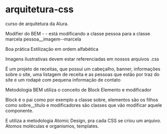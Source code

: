 # arquitetura-css

curso de arquitetura da Alura.

Modifier do BEM - - está modificando a classe pessoa para a classe marcela pessoa\_\_imagem--marcela

Boa prática Estilização em ordem alfabética

Imagens ilustrativas devem estar referenciadas em nossos arquivos .css

É um projeto de receitas, que possui um cabeçalho, banner, informações sobre o site, uma listagem de receita e as pessoas que estão por traz do site e um rodapé com pequena informação de contato

Metodologia BEM utiliza o conceito de Block Elemento e modificador

Block é o pai como por exemplo a classe sobre, elementos são os filhos como sobre\_\_titulo e modificadores são classes que vão modificar aquele componente.

E utiliza a metodologia Atomic Design, pra cada CSS se criou um arquivo.
Atomos moléculas e organismos, templates.
